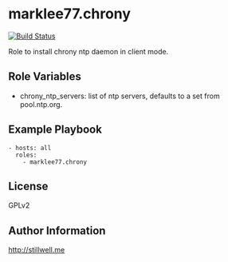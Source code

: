 marklee77.chrony
================

[![Build Status](https://travis-ci.org/marklee77/ansible-role-chrony.svg?branch=master)](https://travis-ci.org/marklee77/ansible-role-chrony)

Role to install chrony ntp daemon in client mode.

Role Variables
--------------

- chrony_ntp_servers: list of ntp servers, defaults to a set from pool.ntp.org.

Example Playbook
-------------------------

    - hosts: all
      roles:
        - marklee77.chrony

License
-------

GPLv2

Author Information
------------------

http://stillwell.me
